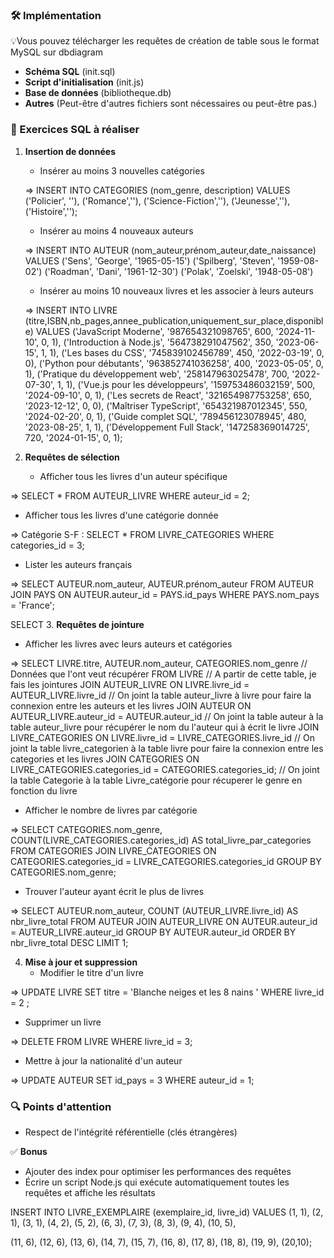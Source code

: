 ### 🛠️ Implémentation

💡Vous pouvez télécharger les requêtes de création de table sous le format MySQL sur dbdiagram

- **Schéma SQL** (init.sql)
- **Script d'initialisation** (init.js)
- **Base de données** (bibliotheque.db)
- **Autres** (Peut-être d'autres fichiers sont nécessaires ou peut-être pas.)

### 📝 Exercices SQL à réaliser

1. **Insertion de données**

   - Insérer au moins 3 nouvelles catégories

   =>
   INSERT INTO CATEGORIES (nom_genre, description)
   VALUES
   ('Policier', ''),
   ('Romance',''),
   ('Science-Fiction',''),
   ('Jeunesse',''),
   ('Histoire','');

   - Insérer au moins 4 nouveaux auteurs

   =>
   INSERT INTO AUTEUR (nom_auteur,prénom_auteur,date_naissance)
   VALUES
   ('Sens', 'George', '1965-05-15')
   ('Spilberg', 'Steven', '1959-08-02')
   ('Roadman', 'Dani', '1961-12-30')
   ('Polak', 'Zoelski', '1948-05-08')

   - Insérer au moins 10 nouveaux livres et les associer à leurs auteurs

   =>
   INSERT INTO LIVRE (titre,ISBN,nb_pages,annee_publication,uniquement_sur_place,disponible)
   VALUES
   ('JavaScript Moderne', '987654321098765', 600, '2024-11-10', 0, 1),
   ('Introduction à Node.js', '564738291047562', 350, '2023-06-15', 1, 1),
   ('Les bases du CSS', '745839102456789', 450, '2022-03-19', 0, 0),
   ('Python pour débutants', '963852741036258', 400, '2023-05-05', 0, 1),
   ('Pratique du développement web', '258147963025478', 700, '2022-07-30', 1, 1),
   ('Vue.js pour les développeurs', '159753486032159', 500, '2024-09-10', 0, 1),
   ('Les secrets de React', '321654987753258', 650, '2023-12-12', 0, 0),
   ('Maîtriser TypeScript', '654321987012345', 550, '2024-02-20', 0, 1),
   ('Guide complet SQL', '789456123078945', 480, '2023-08-25', 1, 1),
   ('Développement Full Stack', '147258369014725', 720, '2024-01-15', 0, 1);

2. **Requêtes de sélection**
   - Afficher tous les livres d'un auteur spécifique

=> SELECT \* FROM AUTEUR_LIVRE WHERE auteur_id = 2;

- Afficher tous les livres d'une catégorie donnée

=> Catégorie S-F :
SELECT \* FROM LIVRE_CATEGORIES WHERE categories_id = 3;

- Lister les auteurs français

=>
SELECT AUTEUR.nom_auteur, AUTEUR.prénom_auteur FROM AUTEUR JOIN PAYS ON AUTEUR.auteur_id = PAYS.id_pays WHERE PAYS.nom_pays = 'France';

SELECT 3. **Requêtes de jointure**

- Afficher les livres avec leurs auteurs et catégories

=>
SELECT LIVRE.titre, AUTEUR.nom_auteur, CATEGORIES.nom_genre // Données que l'ont veut récupérer
FROM LIVRE // A partir de cette table, je fais les jointures
JOIN AUTEUR_LIVRE ON LIVRE.livre_id = AUTEUR_LIVRE.livre_id // On joint la table auteur_livre à livre pour faire la connexion entre les auteurs et les livres
JOIN AUTEUR ON AUTEUR_LIVRE.auteur_id = AUTEUR.auteur_id // On joint la table auteur à la table auteur_livre pour récupérer le nom du l'auteur qui à écrit le livre
JOIN LIVRE_CATEGORIES ON LIVRE.livre_id = LIVRE_CATEGORIES.livre_id // On joint la table livre_categorien à la table livre pour faire la connexion entre les categories et les livres
JOIN CATEGORIES ON LIVRE_CATEGORIES.categories_id = CATEGORIES.categories_id; // On joint la table Categorie à la table Livre_catégorie pour récuperer le genre en fonction du livre

- Afficher le nombre de livres par catégorie

=>
SELECT CATEGORIES.nom_genre, COUNT(LIVRE_CATEGORIES.categories_id) AS total_livre_par_categories
FROM CATEGORIES
JOIN LIVRE_CATEGORIES ON CATEGORIES.categories_id = LIVRE_CATEGORIES.categories_id
GROUP BY CATEGORIES.nom_genre;

- Trouver l'auteur ayant écrit le plus de livres

=>
SELECT AUTEUR.nom_auteur, COUNT (AUTEUR_LIVRE.livre_id) AS nbr_livre_total
FROM AUTEUR
JOIN AUTEUR_LIVRE ON AUTEUR.auteur_id = AUTEUR_LIVRE.auteur_id
GROUP BY AUTEUR.auteur_id
ORDER BY nbr_livre_total DESC
LIMIT 1;

4. **Mise à jour et suppression**
   - Modifier le titre d'un livre

=>
UPDATE LIVRE
SET titre = 'Blanche neiges et les 8 nains '
WHERE livre_id = 2 ;

- Supprimer un livre

=>
DELETE FROM LIVRE
WHERE livre_id = 3;

- Mettre à jour la nationalité d'un auteur

=>
UPDATE AUTEUR
SET id_pays = 3
WHERE auteur_id = 1;

### 🔍 Points d'attention

- Respect de l'intégrité référentielle (clés étrangères)

✅ **Bonus**

- Ajouter des index pour optimiser les performances des requêtes
- Écrire un script Node.js qui exécute automatiquement toutes les requêtes et affiche les résultats

INSERT INTO LIVRE_EXEMPLAIRE (exemplaire_id, livre_id)
VALUES
(1, 1),
(2, 1),
(3, 1),
(4, 2),
(5, 2),
(6, 3),
(7, 3),
(8, 3),
(9, 4),
(10, 5),

(11, 6),
(12, 6),
(13, 6),
(14, 7),
(15, 7),
(16, 8),
(17, 8),
(18, 8),
(19, 9),
(20,10);
